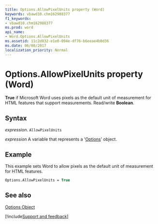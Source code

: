 ```yaml
---
title: Options.AllowPixelUnits property (Word)
keywords: vbawd10.chm162988377
f1_keywords:
- vbawd10.chm162988377
ms.prod: word
api_name:
- Word.Options.AllowPixelUnits
ms.assetid: 11c2d832-e1e0-094e-df76-b6eeae4b0d36
ms.date: 06/08/2017
localization_priority: Normal
---
```



# Options.AllowPixelUnits property (Word)

 **True** if Microsoft Word uses pixels as the default unit of measurement for HTML features that support measurements. Read/write **Boolean**.


## Syntax

_expression_. `AllowPixelUnits`

_expression_ A variable that represents a '[Options](Word.Options.md)' object.


## Example

This example sets Word to allow pixels as the default unit of measurement for HTML features.


```vb
Options.AllowPixelUnits = True
```


## See also


[Options Object](Word.Options.md)

[!include[Support and feedback](~/includes/feedback-boilerplate.md)]